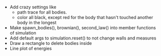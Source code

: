 - Add crazy settings like 
    - path trace for all bodies.
    - color all black, except red for the body that hasn't touched another body in the longest
- Make spawn_bodies(), brownian(), second_law() into member functions of simulation
- Add default args to simulation.reset() to not change walls and measures
- Draw a rectangle to delete bodies inside
- Line plot of energies
